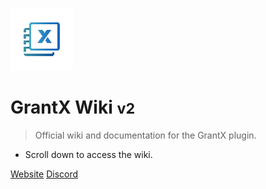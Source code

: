 ![logo](resources/logo.png)

# GrantX Wiki <small>v2</small>

> Official wiki and documentation for the GrantX plugin.

- Scroll down to access the wiki.

[Website](https://demeng.dev/grantx)
[Discord](https://demeng.dev/discord)
